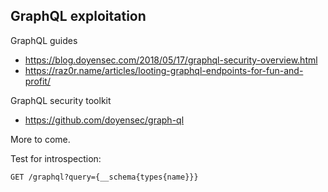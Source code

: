 ## GraphQL exploitation

GraphQL guides
* https://blog.doyensec.com/2018/05/17/graphql-security-overview.html
* https://raz0r.name/articles/looting-graphql-endpoints-for-fun-and-profit/

GraphQL security toolkit
* https://github.com/doyensec/graph-ql


More to come.

Test for introspection:
```
GET /graphql?query={__schema{types{name}}}
```
